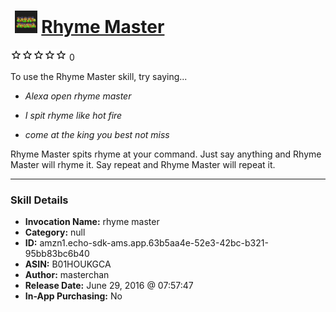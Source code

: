 # &nbsp;<img src="skill_icon" alt="Rhyme Master icon" width="36"> [Rhyme Master](http://alexa.amazon.com/#skills/amzn1.echo-sdk-ams.app.63b5aa4e-52e3-42bc-b321-95bb83bc6b40)
![0 stars](../../images/ic_star_border_black_18dp_1x.png)![0 stars](../../images/ic_star_border_black_18dp_1x.png)![0 stars](../../images/ic_star_border_black_18dp_1x.png)![0 stars](../../images/ic_star_border_black_18dp_1x.png)![0 stars](../../images/ic_star_border_black_18dp_1x.png) 0

To use the Rhyme Master skill, try saying...

* *Alexa open rhyme master*

* *I spit rhyme like hot fire*

* *come at the king you best not miss*

Rhyme Master spits rhyme at your command.
Just say anything and Rhyme Master will rhyme it.
Say repeat and Rhyme Master will repeat it.

***

### Skill Details

* **Invocation Name:** rhyme master
* **Category:** null
* **ID:** amzn1.echo-sdk-ams.app.63b5aa4e-52e3-42bc-b321-95bb83bc6b40
* **ASIN:** B01HOUKGCA
* **Author:** masterchan
* **Release Date:** June 29, 2016 @ 07:57:47
* **In-App Purchasing:** No
